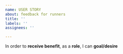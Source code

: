 ```yaml
---
name: USER STORY
about: feedback for runners
title: ''
labels: ''
assignees: ''

---
```


In order to **receive benefit**, as a **role**,  I can **goal/desire**
